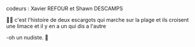 

codeurs : Xavier REFOUR et Shawn DESCAMPS


🐌🐌
c'est l'histoire de deux escargots qui marche sur la plage et ils croisent une limace et il y en a un qui dis a l'autre

-oh un nudiste.
🐚
